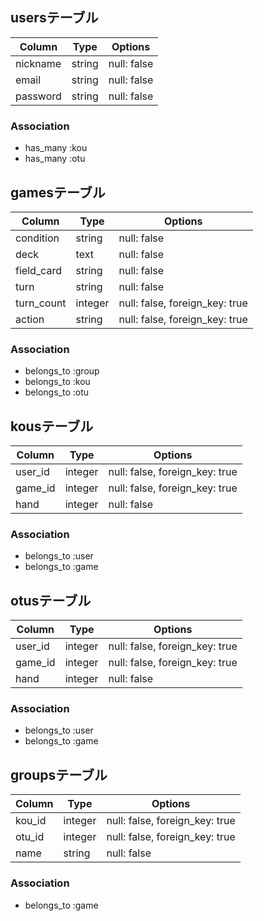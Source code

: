 ## usersテーブル
|Column|Type|Options|
|------|----|-------|
|nickname|string|null: false|
|email|string|null: false|
|password|string|null: false|
### Association
- has_many :kou
- has_many :otu

## gamesテーブル
|Column|Type|Options|
|------|----|-------|
|condition|string|null: false|
|deck|text|null: false|
|field_card|string|null: false|
|turn|string|null: false|
|turn_count|integer|null: false, foreign_key: true|
|action|string|null: false, foreign_key: true|
### Association
- belongs_to :group
- belongs_to :kou
- belongs_to :otu

## kousテーブル
|Column|Type|Options|
|------|----|-------|
|user_id|integer|null: false, foreign_key: true|
|game_id|integer|null: false, foreign_key: true|
|hand|integer|null: false|
### Association
- belongs_to :user
- belongs_to :game

## otusテーブル
|Column|Type|Options|
|------|----|-------|
|user_id|integer|null: false, foreign_key: true|
|game_id|integer|null: false, foreign_key: true|
|hand|integer|null: false|
### Association
- belongs_to :user
- belongs_to :game

## groupsテーブル
|Column|Type|Options|
|------|----|-------|
|kou_id|integer|null: false, foreign_key: true|
|otu_id|integer|null: false, foreign_key: true|
|name|string|null: false|
### Association
- belongs_to :game
